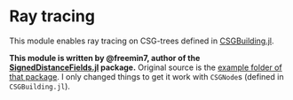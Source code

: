 # Ray tracing

This module enables ray tracing on CSG-trees defined in [CSGBuilding.jl](https://github.com/cserteGT3/CSGBuilding.jl).

**This module is written by @freemin7, author of the [SignedDistanceFields.jl](https://github.com/freemin7/SignedDistanceFields.jl) package.**
Original source is the [example folder of that package](https://github.com/freemin7/SignedDistanceFields.jl/tree/master/example/raytracer).
I only changed things to get it work with `CSGNode`s (defined in `CSGBuilding.jl`).

